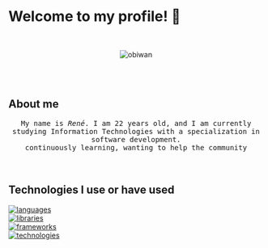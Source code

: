 # Welcome to my profile! 👋
</br>
<p align="center">
  <img src="https://media.tenor.com/EJ5ezT8nTdoAAAAC/hello-there-obi-wan.gif" alt="obiwan">
</p>
<br/>
<br/>

## About me 

<p align="center" >
  <samp>
    My name is <em>René</em>. I am 22 years old, and I am currently studying Information Technologies with a specialization in software development.
      </br>
continuously learning, wanting to help the community
  </samp>
  <br/>
  <br/>
  <br/>
</p>

## Technologies I use or have used
<p align="center">
  
  [![languages](https://skillicons.dev/icons?i=php,java,js,py&theme=light)](https://skillicons.dev)<br />
  [![libraries](https://skillicons.dev/icons?i=html,css,mysql,bootstrap&theme=light)](https://skillicons.dev)<br />
  [![frameworks](https://skillicons.dev/icons?i=flask&theme=light)](https://skillicons.dev)<br />
  [![technologies](https://skillicons.dev/icons?i=linux,git,figma,postman&theme=light)](https://skillicons.dev)<br />

</p>


